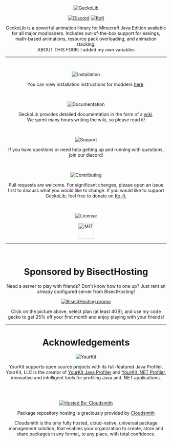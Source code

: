 <p align="center">
<img src="https://www.bisecthosting.com/images/CF/GeckoLib/bh_GL_header.png" alt="GeckoLib"/>
</p>
<p align="center">
<a href="https://discord.gg/pPEqBgJtZW"><img src="https://img.shields.io/discord/730912704776110121?color=green&label=Discord&logo=Discord&logoColor=green&style=for-the-badge" alt="Discord"/></a>
<a href="https://ko-fi.com/geckolib"><img src="https://shields.io/badge/kofi-Buy_a_coffee-ff5f5f?logo=ko-fi&type=patrons&style=for-the-badge&color=green&logoColor=green" alt="Kofi"/></a>
</p>
<p align="center">
GeckoLib is a powerful animation library for Minecraft Java Edition available for all major modloaders. Includes out-of-the-box support for easings, math-based animations, resource pack overloading, and animation stacking.
<br>
ABOUT THIS FORK: I added my own variables
</p>
<hr>
<br>

<p align="center">
<img src="https://f000.backblazeb2.com/file/softwarelocker/bh_GL_2.png" alt="Installation"/> 
</p>
<p align="center">
You can view installation instructions for modders <a href="https://github.com/bernie-g/geckolib/wiki/Installation-(Geckolib4)">here</a>.
</p>
<br>

<p align="center">
    <img src="https://f000.backblazeb2.com/file/softwarelocker/bh_GL_3.png" alt="Documentation"/> 
</p>
<p align="center">
GeckoLib provides detailed documentation in the form of a <a href="https://github.com/bernie-g/geckolib/wiki/Installation-(Geckolib4)">wiki</a>.<br>We spent many hours writing the wiki, so please read it!
</p>
<br>

<p align="center">
<img src="https://f000.backblazeb2.com/file/softwarelocker/bh_GL_4.png" alt="Support"/> 
</p>
<p align="center">
If you have questions or need help getting up and running with questions, join our discord!
</p>
<br>

<p align="center">
<img src="https://f000.backblazeb2.com/file/softwarelocker/bh_GL_5.png" alt="Contributing"/>
</p>
<p align="center">
Pull requests are welcome. For significant changes, please open an issue first to discuss what you would like to change. If you would like to support GeckoLib, feel free to donate on <a href="https://ko-fi.com/geckolib">Ko-fi.</a>
</p>
<br>

<p align="center">
<img src="https://f000.backblazeb2.com/file/softwarelocker/bh_GL_6.png" alt="License"/> 
</p>
<p align="center">
<img src="https://img.shields.io/github/license/bernie-g/geckolib?style=for-the-badge" alt="MIT" height="50"/> 
</p>

<hr>
<br>
<h1 align="center">
Sponsored by BisectHosting
</h1>

<p align="center">
Need a server to play with friends? Don't know how to one up? Just rent an already configured server from BisectHosting!
</p>
<p align="center">
<a href="https://bisecthosting.com/gecko"><img src="https://f000.backblazeb2.com/file/softwarelocker/bh_GL_promo.png" alt="BisectHosting promo"/></a>
</p>
<p align="center">
Click on the picture above, select plan (at least 4GB), and use my code gecko to get 25% off your first month and enjoy playing with your friends!
</p>

<hr>
<h1 align="center">
Acknowledgements
</h1>

<p align="center">
<a href="https://www.yourkit.com/"><img src="https://www.yourkit.com/images/yklogo.png" alt="YourKit"/></a>
</p>
<p align="center">
YourKit supports open source projects with its full-featured Java Profiler. YourKit, LLC is the creator of <a href="https://www.yourkit.com/java/profiler/">YourKit Java Profiler</a> and <a href="https://www.yourkit.com/.net/profiler/">YourKit .NET Profiler</a>, innovative and intelligent tools for profiling Java and .NET applications.
</p>

<br>
<br>
<p align="center">
<a href="https://cloudsmith.com"><img src="https://img.shields.io/badge/OSS%20hosting%20by-cloudsmith-blue?logo=cloudsmith&style=for-the-badge" alt="Hosted By: Cloudsmith"/></a>
</p>
<p align="center">
Package repository hosting is graciously provided by <a href="https://www.cloudsmith.com">Cloudsmith</a>
</p>
<p align="center">
Cloudsmith is the only fully hosted, cloud-native, universal package management solution, that
enables your organization to create, store and share packages in any format, to any place, with total
confidence.
</p>
